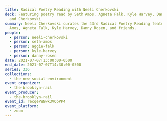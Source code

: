 ```yaml
---
title: Radical Poetry Reading with Neeli Cherkovski
deck: Featuring poetry read by Seth Amos, Agneta Falk, Kyle Harvey, Danny Rosen,
  and Cherkovski
summary: Neeli Cherkovski curates the 43rd Radical Poetry Reading featuring Seth
  Amos, Agneta Falk, Kyle Harvey, Danny Rosen, and friends.
people:
  - person: neeli-cherkovski
  - person: seth-amos
  - person: aggie-falk
  - person: kyle-harvey
  - person: danny-rosen
date: 2021-07-07T13:00:00-0500
end_date: 2021-07-07T14:30:00-0500
series: 336
collections:
  - the-new-social-environment
event_organizer:
  - the-brooklyn-rail
event_producer:
  - the-brooklyn-rail
event_id: recqePWNwk3VOpPP4
event_platform:
  - zoom
---
```

